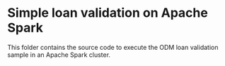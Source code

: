 # Simple loan validation on Apache Spark
This folder contains the source code to execute the ODM loan validation sample in an Apache Spark cluster.
